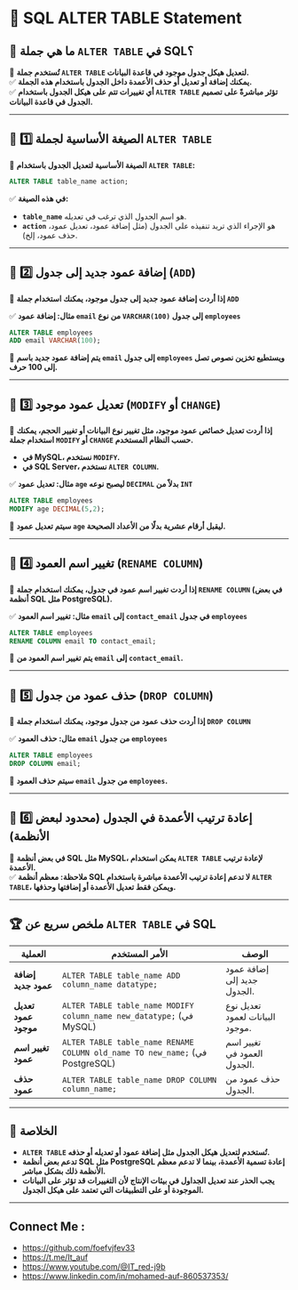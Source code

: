 # 📌 **SQL ALTER TABLE Statement**

## 🔹 **ما هي جملة `ALTER TABLE` في SQL؟**

🚀 **تُستخدم جملة `ALTER TABLE` لتعديل هيكل جدول موجود في قاعدة البيانات.**  
✅ **يمكنك إضافة أو تعديل أو حذف الأعمدة داخل الجدول باستخدام هذه الجملة.**  
✅ **أي تغييرات تتم على هيكل الجدول باستخدام `ALTER TABLE` تؤثر مباشرةً على تصميم الجدول في قاعدة البيانات.**

---

## 🔹 **1️⃣ الصيغة الأساسية لجملة `ALTER TABLE`**

📌 **الصيغة الأساسية لتعديل الجدول باستخدام `ALTER TABLE`:**

```sql
ALTER TABLE table_name action;
```

✅ **في هذه الصيغة:**

- **`table_name`** هو اسم الجدول الذي ترغب في تعديله.
- **`action`** هو الإجراء الذي تريد تنفيذه على الجدول (مثل إضافة عمود، تعديل عمود، حذف عمود، إلخ).

---

## 🔹 **2️⃣ إضافة عمود جديد إلى جدول (`ADD`)**

📌 **إذا أردت إضافة عمود جديد إلى جدول موجود، يمكنك استخدام جملة `ADD`**

✅ **مثال: إضافة عمود `email` من نوع `VARCHAR(100)` إلى جدول `employees`**

```sql
ALTER TABLE employees
ADD email VARCHAR(100);
```

🔹 **يتم إضافة عمود جديد باسم `email` إلى جدول `employees` ويستطيع تخزين نصوص تصل إلى 100 حرف.**

---

## 🔹 **3️⃣ تعديل عمود موجود (`MODIFY` أو `CHANGE`)**

📌 **إذا أردت تعديل خصائص عمود موجود، مثل تغيير نوع البيانات أو تغيير الحجم، يمكنك استخدام جملة `MODIFY` أو `CHANGE` حسب النظام المستخدم.**

- **في MySQL، نستخدم `MODIFY`.**
- **في SQL Server، نستخدم `ALTER COLUMN`.**

✅ **مثال: تعديل عمود `age` ليصبح نوعه `DECIMAL` بدلاً من `INT`**

```sql
ALTER TABLE employees
MODIFY age DECIMAL(5,2);
```

🔹 **سيتم تعديل عمود `age` ليقبل أرقام عشرية بدلًا من الأعداد الصحيحة.**

---

## 🔹 **4️⃣ تغيير اسم العمود (`RENAME COLUMN`)**

📌 **إذا أردت تغيير اسم عمود في جدول، يمكنك استخدام جملة `RENAME COLUMN` (في بعض أنظمة SQL مثل PostgreSQL).**

✅ **مثال: تغيير اسم العمود `email` إلى `contact_email` في جدول `employees`**

```sql
ALTER TABLE employees
RENAME COLUMN email TO contact_email;
```

🔹 **يتم تغيير اسم العمود من `email` إلى `contact_email`.**

---

## 🔹 **5️⃣ حذف عمود من جدول (`DROP COLUMN`)**

📌 **إذا أردت حذف عمود من جدول موجود، يمكنك استخدام جملة `DROP COLUMN`**

✅ **مثال: حذف العمود `email` من جدول `employees`**

```sql
ALTER TABLE employees
DROP COLUMN email;
```

🔹 **سيتم حذف العمود `email` من جدول `employees`.**

---

## 🔹 **6️⃣ إعادة ترتيب الأعمدة في الجدول (محدود لبعض الأنظمة)**

📌 **في بعض أنظمة SQL مثل MySQL، يمكن استخدام `ALTER TABLE` لإعادة ترتيب الأعمدة.**  
✅ **ملاحظة: معظم أنظمة SQL لا تدعم إعادة ترتيب الأعمدة مباشرة باستخدام `ALTER TABLE`، ويمكن فقط تعديل الأعمدة أو إضافتها وحذفها.**

---

## 🏆 **ملخص سريع عن `ALTER TABLE` في SQL**

|العملية|الأمر المستخدم|الوصف|
|---|---|---|
|**إضافة عمود جديد**|`ALTER TABLE table_name ADD column_name datatype;`|إضافة عمود جديد إلى الجدول.|
|**تعديل عمود موجود**|`ALTER TABLE table_name MODIFY column_name new_datatype;` (في MySQL)|تعديل نوع البيانات لعمود موجود.|
|**تغيير اسم عمود**|`ALTER TABLE table_name RENAME COLUMN old_name TO new_name;` (في PostgreSQL)|تغيير اسم العمود في الجدول.|
|**حذف عمود**|`ALTER TABLE table_name DROP COLUMN column_name;`|حذف عمود من الجدول.|

---

## 🎯 **الخلاصة**

- **`ALTER TABLE` تُستخدم لتعديل هيكل الجدول مثل إضافة عمود أو تعديله أو حذفه.**
- **تدعم بعض أنظمة SQL مثل PostgreSQL إعادة تسمية الأعمدة، بينما لا تدعم معظم الأنظمة ذلك بشكل مباشر.**
- **يجب الحذر عند تعديل الجداول في بيئات الإنتاج لأن التغييرات قد تؤثر على البيانات الموجودة أو على التطبيقات التي تعتمد على هيكل الجدول.**

---


## Connect Me :

- https://github.com/foefvjfev33
- https://t.me/It_auf
- https://www.youtube.com/@IT_red-j9b
- https://www.linkedin.com/in/mohamed-auf-860537353/